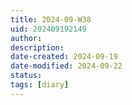 ```yaml
---
title: 2024-09-W38
uid: 202409192149
author: 
description: 
date-created: 2024-09-19
date-modified: 2024-09-22
status: 
tags: [diary]
---
```

